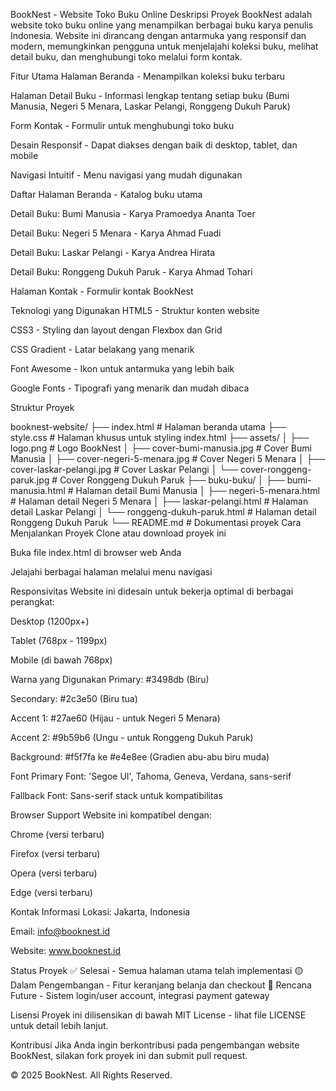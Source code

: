 BookNest - Website Toko Buku Online
Deskripsi Proyek
BookNest adalah website toko buku online yang menampilkan berbagai buku karya penulis Indonesia. Website ini dirancang dengan antarmuka yang responsif dan modern, memungkinkan pengguna untuk menjelajahi koleksi buku, melihat detail buku, dan menghubungi toko melalui form kontak.

Fitur Utama
Halaman Beranda - Menampilkan koleksi buku terbaru

Halaman Detail Buku - Informasi lengkap tentang setiap buku (Bumi Manusia, Negeri 5 Menara, Laskar Pelangi, Ronggeng Dukuh Paruk)

Form Kontak - Formulir untuk menghubungi toko buku

Desain Responsif - Dapat diakses dengan baik di desktop, tablet, dan mobile

Navigasi Intuitif - Menu navigasi yang mudah digunakan

Daftar Halaman
Beranda - Katalog buku utama

Detail Buku: Bumi Manusia - Karya Pramoedya Ananta Toer

Detail Buku: Negeri 5 Menara - Karya Ahmad Fuadi

Detail Buku: Laskar Pelangi - Karya Andrea Hirata

Detail Buku: Ronggeng Dukuh Paruk - Karya Ahmad Tohari

Halaman Kontak - Formulir kontak BookNest

Teknologi yang Digunakan
HTML5 - Struktur konten website

CSS3 - Styling dan layout dengan Flexbox dan Grid

CSS Gradient - Latar belakang yang menarik

Font Awesome - Ikon untuk antarmuka yang lebih baik

Google Fonts - Tipografi yang menarik dan mudah dibaca

Struktur Proyek

booknest-website/
├── index.html                  # Halaman beranda utama
├── style.css                   # Halaman khusus untuk styling index.html
├── assets/
│   ├── logo.png                    # Logo BookNest
│   ├── cover-bumi-manusia.jpg      # Cover Bumi Manusia
│   ├── cover-negeri-5-menara.jpg   # Cover Negeri 5 Menara
│   ├── cover-laskar-pelangi.jpg    # Cover Laskar Pelangi
│   └── cover-ronggeng-paruk.jpg    # Cover Ronggeng Dukuh Paruk
├── buku-buku/
│   ├── bumi-manusia.html           # Halaman detail Bumi Manusia
│   ├── negeri-5-menara.html        # Halaman detail Negeri 5 Menara
│   ├── laskar-pelangi.html         # Halaman detail Laskar Pelangi
│   └── ronggeng-dukuh-paruk.html   # Halaman detail Ronggeng Dukuh Paruk
└── README.md                   # Dokumentasi proyek
Cara Menjalankan Proyek
Clone atau download proyek ini

Buka file index.html di browser web Anda

Jelajahi berbagai halaman melalui menu navigasi

Responsivitas
Website ini didesain untuk bekerja optimal di berbagai perangkat:

Desktop (1200px+)

Tablet (768px - 1199px)

Mobile (di bawah 768px)

Warna yang Digunakan
Primary: #3498db (Biru)

Secondary: #2c3e50 (Biru tua)

Accent 1: #27ae60 (Hijau - untuk Negeri 5 Menara)

Accent 2: #9b59b6 (Ungu - untuk Ronggeng Dukuh Paruk)

Background: #f5f7fa ke #e4e8ee (Gradien abu-abu biru muda)

Font
Primary Font: 'Segoe UI', Tahoma, Geneva, Verdana, sans-serif

Fallback Font: Sans-serif stack untuk kompatibilitas

Browser Support
Website ini kompatibel dengan:

Chrome (versi terbaru)

Firefox (versi terbaru)

Opera (versi terbaru)

Edge (versi terbaru)

Kontak Informasi
Lokasi: Jakarta, Indonesia

Email: info@booknest.id

Website: www.booknest.id

Status Proyek
✅ Selesai - Semua halaman utama telah implementasi
🟡 Dalam Pengembangan - Fitur keranjang belanja dan checkout
🔴 Rencana Future - Sistem login/user account, integrasi payment gateway

Lisensi
Proyek ini dilisensikan di bawah MIT License - lihat file LICENSE untuk detail lebih lanjut.

Kontribusi
Jika Anda ingin berkontribusi pada pengembangan website BookNest, silakan fork proyek ini dan submit pull request.

© 2025 BookNest. All Rights Reserved.
